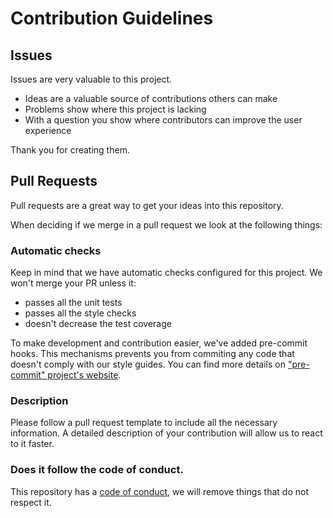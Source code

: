 # Contribution Guidelines

## Issues

Issues are very valuable to this project.

* Ideas are a valuable source of contributions others can make
* Problems show where this project is lacking
* With a question you show where contributors can improve the user experience

Thank you for creating them.

## Pull Requests

Pull requests are a great way to get your ideas into this repository.

When deciding if we merge in a pull request we look at the following things:

### Automatic checks

Keep in mind that we have automatic checks configured for this project. We won't merge your PR unless it:
- passes all the unit tests
- passes all the style checks
- doesn't decrease the test coverage

To make development and contribution easier, we've added pre-commit hooks. This mechanisms prevents you from commiting any code that doesn't comply with our style guides.
You can find more details on ["pre-commit" project's website](https://pre-commit.com).

### Description

Please follow a pull request template to include all the necessary information. A detailed description of your contribution will allow us to react to it faster.

### Does it follow the code of conduct.

This repository has a [code of conduct](docs/CODE_OF_CONDUCT.md), we will remove things that do not respect it.

